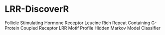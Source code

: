 LRR-DiscoverR
=============

Follicle Stimulating Hormone Receptor Leucine Rich Repeat Containing G-Protein Coupled Receptor LRR Motif Profile Hidden Markov Model Classifier 
